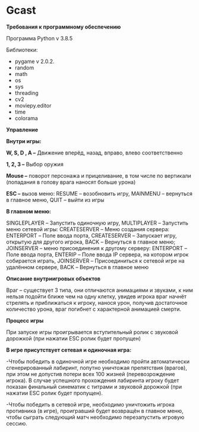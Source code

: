 # Gcast

**Требования к программному обеспечению**

Программа Python v 3.8.5

Библиотеки:

- pygame v 2.0.2.
- random
- math
- os
- sys
- threading
- cv2
- moviepy.editor
- time
- colorama

**Управление**

**Внутри игры:**

**W,  S, D , A –** Движение вперёд, назад, вправо, влево соответственно

**1, 2, 3 –** Выбор оружия

**Mouse –** поворот персонажа и прицеливание, в том числе по вертикали (попадания в голову врага наносят больше урона)

**ESC –** вызов меню: RESUME – возобновить игру, MAINMENU – вернуться в главное меню, QUIT – выйти из игры

**В главном меню:**

SINGLEPLAYER – Запустить одиночную игру, MULTIPLAYER – Запустить меню сетевой игры: CREATESERVER – Меню создания сервера: ENTERPORT – Поле ввода порта, CREATESERVER – Запускает игру, открытую для другого игрока, BACK – Вернуться в главное меню; JOINSERVER – меню присоединения к другому серверу: ENTERPORT – Поле ввода порта, ENTERIP – Поле ввода IP сервера, на котором игрок собирается играть, JOINSERVER – Присоединиться к сетевой игре на удалённом сервере, BACK – Вернуться в главное меню

**Описание внутриигровых объектов**

Враг – существует 3 типа, они отличаются анимациями и звуками, к ним нельзя подойти ближе чем на одну клетку, увидев игрока враг начнёт стрелять и приближаться к игроку, нанося урон, получив достаточное количество урона, враг погибнет с характерной анимацией смерти.

**Процесс игры**

При запуске игры проигрывается вступительный ролик с звуковой дорожкой (при нажатии ESC ролик будет пропущен)

**В игре присутствует сетевая и одиночная игра:**

-Чтобы победить в одиночной игре необходимо пройти автоматически сгенерированный лабиринт, попутно уничтожая препятствия (врагов), при этом не допустив потери всех 100 жизней (перевозрождение игрока). В случае успешного прохождения лабиринта игроку будет показан финальный синематик с титрами и звуковой дорожкой (при нажатии ESC ролик будет пропущен).

-Чтобы победить в сетевой игре, необходимо уничтожить игрока противника (в игре), проигравший будет возвращён в главное меню, чтобы сыграть следующий матч необходимо перезапустить игровую сессию.
